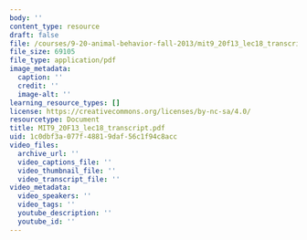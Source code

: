 ```yaml
---
body: ''
content_type: resource
draft: false
file: /courses/9-20-animal-behavior-fall-2013/mit9_20f13_lec18_transcript.pdf
file_size: 69105
file_type: application/pdf
image_metadata:
  caption: ''
  credit: ''
  image-alt: ''
learning_resource_types: []
license: https://creativecommons.org/licenses/by-nc-sa/4.0/
resourcetype: Document
title: MIT9_20F13_lec18_transcript.pdf
uid: 1c0dbf3a-077f-4881-9daf-56c1f94c8acc
video_files:
  archive_url: ''
  video_captions_file: ''
  video_thumbnail_file: ''
  video_transcript_file: ''
video_metadata:
  video_speakers: ''
  video_tags: ''
  youtube_description: ''
  youtube_id: ''
---
```

